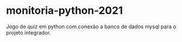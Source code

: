 # monitoria-python-2021
Jogo de quiz em python com conexão a banco de dados mysql para o projeto integrador.
